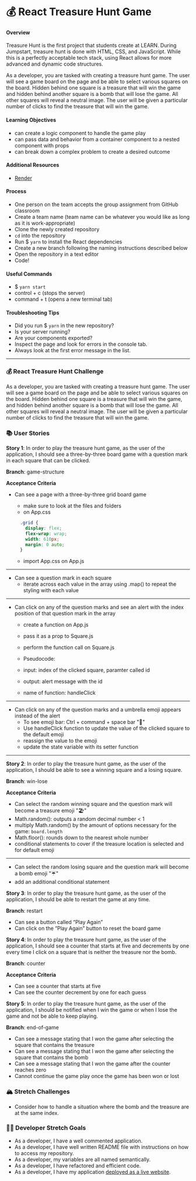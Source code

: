 # 💰 React Treasure Hunt Game

#### Overview

Treasure Hunt is the first project that students create at LEARN. During Jumpstart, treasure hunt is done with HTML, CSS, and JavaScript. While this is a perfectly acceptable tech stack, using React allows for more advanced and dynamic code structures.

As a developer, you are tasked with creating a treasure hunt game. The user will see a game board on the page and be able to select various squares on the board. Hidden behind one square is a treasure that will win the game and hidden behind another square is a bomb that will lose the game. All other squares will reveal a neutral image. The user will be given a particular number of clicks to find the treasure that will win the game.

#### Learning Objectives

- can create a logic component to handle the game play
- can pass data and behavior from a container component to a nested component with props
- can break down a complex problem to create a desired outcome

#### Additional Resources

- [Render](https://render.com/docs/deploy-create-react-app)

#### Process

- One person on the team accepts the group assignment from GitHub classroom
- Create a team name (team name can be whatever you would like as long as it is work-appropriate)
- Clone the newly created repository
- `cd` into the repository
- Run $ `yarn` to install the React dependencies
- Create a new branch following the naming instructions described below
- Open the repository in a text editor
- Code!

#### Useful Commands

- $ `yarn start`
- control + c (stops the server)
- command + t (opens a new terminal tab)

#### Troubleshooting Tips

- Did you run $ `yarn` in the new repository?
- Is your server running?
- Are your components exported?
- Inspect the page and look for errors in the console tab.
- Always look at the first error message in the list.

---

### 💰 React Treasure Hunt Challenge

As a developer, you are tasked with creating a treasure hunt game. The user will see a game board on the page and be able to select various squares on the board. Hidden behind one square is a treasure that will win the game, and hidden behind another square is a bomb that will lose the game. All other squares will reveal a neutral image. The user will be given a particular number of clicks to find the treasure that will win the game.

### 📚 User Stories

**Story 1**: In order to play the treasure hunt game, as the user of the application, I should see a three-by-three board game with a question mark in each square that can be clicked.

**Branch**: game-structure

**Acceptance Criteria**

- Can see a page with a three-by-three grid board game

  - make sure to look at the files and folders
  - on App.css
  ```css
    .grid {
      display: flex;
      flex-wrap: wrap;
      width: 610px;
      margin: 0 auto;
    }
  ``` 
  - import App.css on App.js
***

- Can see a question mark in each square
  - iterate across each value in the array using .map() to repeat the styling with each value
***

- Can click on any of the question marks and see an alert with the index position of that question mark in the array
  - create a function on App.js 
  - pass it as a prop to Square.js
  - perform the function call on Square.js

  - Pseudocode:
  - input: index of the clicked square, paramter called id
  - output: alert message with the id
  - name of function: handleClick
***

- Can click on any of the question marks and a umbrella emoji appears instead of the alert
  - To see emoji bar: Ctrl + command + space bar "🌂"
  - Use handleClick function to update the value of the clicked square to the default emoji
  - reassign the value to the emoji
  - update the state variable with its setter function
***
  
**Story 2**: In order to play the treasure hunt game, as the user of the application, I should be able to see a winning square and a losing square.

**Branch**: win-lose

**Acceptance Criteria**

- Can select the random winning square and the question mark will become a treasure emoji "🏖️"
- Math.random(): outputs a random decimal number < 1
- multiply Math.random() by the amount of options necessary for the game: `board.length`
- Math.floor(): rounds down to the nearest whole number
- conditional statements to cover if the treasure location is selected and for default emoji
***

- Can select the random losing square and the question mark will become a bomb emoji "☔️"
- add an additional conditional statement

**Story 3**: In order to play the treasure hunt game, as the user of the application, I should be able to restart the game at any time.

**Branch**: restart

- Can see a button called “Play Again”
- Can click on the “Play Again” button to reset the board game

**Story 4**: In order to play the treasure hunt game, as the user of the application, I should see a counter that starts at five and decrements by one every time I click on a square that is neither the treasure nor the bomb.

**Branch**: counter

**Acceptance Criteria**

- Can see a counter that starts at five
- Can see the counter decrement by one for each guess

**Story 5**: In order to play the treasure hunt game, as the user of the application, I should be notified when I win the game or when I lose the game and not be able to keep playing.

**Branch**: end-of-game

- Can see a message stating that I won the game after selecting the square that contains the treasure
- Can see a message stating that I won the game after selecting the square that contains the bomb
- Can see a message stating that I won the game after the counter reaches zero
- Cannot continue the game play once the game has been won or lost

### 🏔 Stretch Challenges

- Consider how to handle a situation where the bomb and the treasure are at the same index.

### 👩‍💻 Developer Stretch Goals

- As a developer, I have a well commented application.
- As a developer, I have well written README file with instructions on how to access my repository.
- As a developer, my variables are all named semantically.
- As a developer, I have refactored and efficient code.
- As a developer, I have my application [deployed as a live website](https://render.com/docs/deploy-create-react-app).
